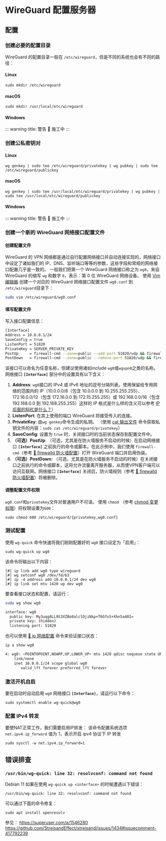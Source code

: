 # WireGuard 配置服务器

## 配置

### 创建必要的配置目录

WireGuard 的配置目录一般在 `/etc/wireguard`，但是不同的系统也会有不同的路径：

#### Linux

```shell
sudo mkdir /etc/wireguard
```

#### macOS

```shell
sudo mkdir /usr/local/etc/wireguard
```

#### Windows

::: warning
title: 警告
🚧 施工中
:::

### 创建公私密钥对

#### Linux

```shell
wg genkey | sudo tee /etc/wireguard/privatekey | wg pubkey | sudo tee /etc/wireguard/publickey
```

#### macOS

```shell
wg genkey | sudo tee /usr/local/etc/wireguard/privatekey | wg pubkey | sudo tee /usr/local/etc/wireguard/publickey
```

#### Windows

::: warning
title: 警告
🚧 施工中
:::

### 创建一个新的 WireGuard 网络接口配置文件

#### 创建配置文件

WireGuard 的 VPN 网络都是通过自行配置网络接口并自动连接实现的，网络接口中设定了诸如我们的 IP、DNS、监听端口等等的参数，这些字段和常规的网络接口配置几乎是一致的。
一般我们把第一个 WireGuard 网络接口称之为 `wg0`，来自 WireGuard 的缩写 `wg` 和数字 `0`，表示：第 0 位 WireGuard 网络设备。
使用 [Vim 编辑器](Vim%20%E7%BC%96%E8%BE%91%E5%99%A8.md) 创建一个对应的 WireGuard 网络接口配置文件 `wg0.conf` 到 `/etc/wireguard`目录下：

```bash
sudo vim /etc/wireguard/wg0.conf
```

#### 填写配置文件

写入接口配置信息：

```bash
[Interface]
Address = 10.0.0.1/24
SaveConfig = true
ListenPort = 51820
PrivateKey = SERVER_PRIVATE_KEY
PostUp     = firewall-cmd --zone=public --add-port 51820/udp && firewall-cmd --zone=public --add-masquerade
PostDown   = firewall-cmd --zone=public --remove-port 51820/udp && firewall-cmd --zone=public --remove-masquerade
```

该接口可以命名为任意名称，但建议使用诸如include `wg0`或`wgvpn0`之类的名称。 网络接口 **`[Interface]`** 部分中的设置具有以下含义：

1. **Address**: `wg0`接口的 IPv4 或 IPv6 地址的逗号分隔列表。使用保留给专用网络的范围内的 IP（10.0.0.0/8（包含 10.0.0.0 到 10.255.255.255）、172.16.0.0/12（包含 172.16.0.0 到 172.15.255.255）或 192.168.0.0/16（包含 192.168.0.0 到 192.168.255.255）这样的 IP 格式是什么样的含义可以参考 [IP 后面的斜杠是什么？](IP%20%E5%90%8E%E9%9D%A2%E7%9A%84%E6%96%9C%E6%9D%A0%E6%98%AF%E4%BB%80%E4%B9%88%EF%BC%9F.md)）
2. **ListenPort**: 在其上使用的端口 WireGuard 将接受传入的连接。
3. **PrivateKey**: 由`wg genkey`命令生成的私钥。 （使用 [cat 输出文件](cat%20%E8%BE%93%E5%87%BA%E6%96%87%E4%BB%B6.md) 命令获取私钥文件的内容：`sudo cat /etc/wireguard/privatekey`）
4. **SaveConfig**: 设置为 `true` 时，关闭接口时的当前状态保存到配置文件中。
5. **（可选）PostUp**: （可选，尤其是在防火墙服务不启动的时候）在启动网络接口 **`[Interface]`** 之前执行的命令或脚本。在此示例中，我们使用 `firewall-cmd`（参考 [🚧  firewalld 防火墙配置](%F0%9F%9A%A7%20%20firewalld%20%E9%98%B2%E7%81%AB%E5%A2%99%E9%85%8D%E7%BD%AE.md)）打开 WireGuard 端口并启用伪装。
6. **（可选）PostDown**: （可选，尤其是在防火墙服务不启动的时候）在关闭接口之前执行的命令或脚本，这将允许流量离开服务器，从而使VPN客户端可以访问互联网。网络接口 **`[Interface]`** 关闭后，防火墙规则（参考 [🚧  firewalld 防火墙配置](%F0%9F%9A%A7%20%20firewalld%20%E9%98%B2%E7%81%AB%E5%A2%99%E9%85%8D%E7%BD%AE.md)）将被删除。

#### 调整配置文件权限

`wg0.conf`和`privatekey`文件对普通用户不可读。
使用 `chmod` （参考 [chmod 变更权限](chmod%20%E5%8F%98%E6%9B%B4%E6%9D%83%E9%99%90.md)）将权限设置为`600`：

```shell
sudo chmod 600 /etc/wireguard/{privatekey,wg0.conf}
```

### 测试配置

使用 `wg-quick` 命令快速将我们刚刚配置好的 `wg0` 接口设定为「启用」：

```shell
sudo wg-quick up wg0
```

该命令将输出以下内容：

```shell
[#] ip link add wg0 type wireguard
[#] wg setconf wg0 /dev/fd/63
[#] ip -4 address add 10.0.0.1/24 dev wg0
[#] ip link set mtu 1420 up dev wg0
```

要查看接口状态和配置，请运行：

```bash
sudo wg show wg0

interface: wg0
  public key: My3uqg8LL9S3XZBo8alclOjiNkp+T6GfxS+Xhn5a40I=
  private key: (hidden)
  listening port: 51820
```

也可以使用 [🚧  ip 网络配置](%F0%9F%9A%A7%20%20ip%20%E7%BD%91%E7%BB%9C%E9%85%8D%E7%BD%AE.md) 命令来验证接口状态：

```bash
ip a show wg0

4: wg0: <POINTOPOINT,NOARP,UP,LOWER_UP> mtu 1420 qdisc noqueue state UNKNOWN group default qlen 1000
    link/none 
    inet 10.0.0.1/24 scope global wg0
       valid_lft forever preferred_lft forever
```

### 激活开机自启

要在启动时自动启用 `wg0` 网络接口 **`[Interface]`**，请运行以下命令：

```shell
sudo systemctl enable wg-quick@wg0
```

### 配置 IPv4 转发

要使NAT正常工作，我们需要启用IP转发：
该命令配置系统选项 `net.ipv4.ip_forward` 值为 1，表示开启 ipv4 协议下 IP 转发

```shell
sudo sysctl -w net.ipv4.ip_forward=1
```

## 错误排查

### `/usr/bin/wg-quick: line 32: resolvconf: command not found`

Debian 11 如果在使用 `wg-quick up <interface>` 的时候遭遇以下错误：

```shell
/usr/bin/wg-quick: line 32: resolvconf: command not found
```

可以通过下面的命令修复：

```shell
sudo apt install openresolv
```

参见：
https://superuser.com/a/1546280
https://github.com/StreisandEffect/streisand/issues/1434#issuecomment-417792239
